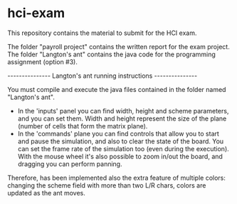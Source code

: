 # hci-exam
This repository contains the material to submit for the HCI exam.

The folder "payroll project" contains the written report for the exam project.
The folder "Langton's ant" contains the java code for the programming assignment (option #3).


--------------- Langton's ant running instructions ---------------

You must compile and execute the java files contained in the folder named "Langton's ant".
- In the 'inputs' panel you can find width, height and scheme parameters, and you can set them. Width and height represent the size of the plane (number of cells that form the matrix plane).
- In the 'commands' plane you can find controls that allow you to start and pause the simulation, and also to clear the state of the board. You can set the frame rate of the simulation too (even during the execution). With the mouse wheel it's also possible to zoom in/out the board, and dragging you can perform panning.

Therefore, has been implemented also the extra feature of multiple colors: changing the scheme field with more than two L/R chars, colors are updated as the ant moves.
